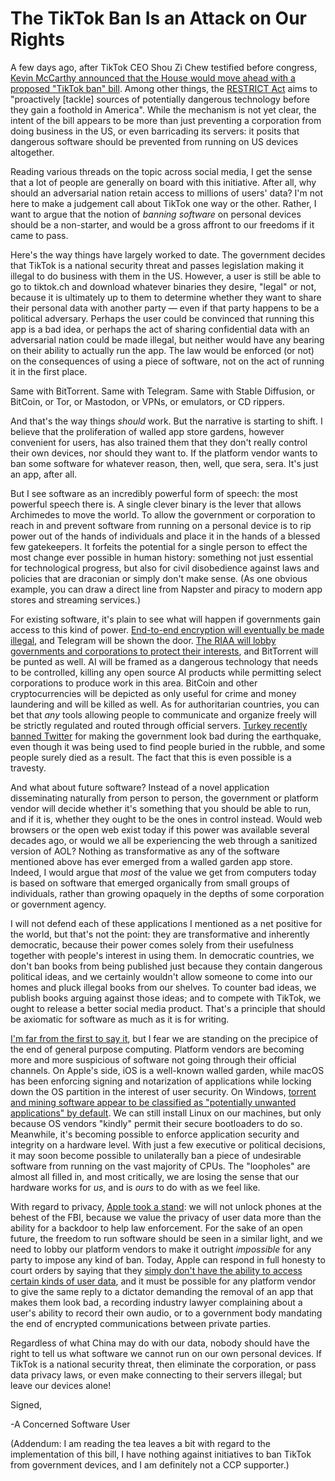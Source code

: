 # The TikTok Ban Is an Attack on Our Rights

A few days ago, after TikTok CEO Shou Zi Chew testified before congress, [Kevin McCarthy announced that the House would move ahead with a proposed "TikTok ban" bill](https://thehill.com/policy/technology/3919146-mccarthy-says-house-will-press-ahead-with-tiktok-bill-after-ceos-testimony/). Among other things, the [RESTRICT Act](https://www.warner.senate.gov/public/index.cfm/2023/3/senators-introduce-bipartisan-bill-to-tackle-national-security-threats-from-foreign-tech) aims to "proactively [tackle] sources of potentially dangerous technology before they gain a foothold in America". While the mechanism is not yet clear, the intent of the bill appears to be more than just preventing a corporation from doing business in the US, or even barricading its servers: it posits that dangerous software should be prevented from running on US devices altogether.

Reading various threads on the topic across social media, I get the sense that a lot of people are generally on board with this initiative. After all, why should an adversarial nation retain access to millions of users' data? I'm not here to make a judgement call about TikTok one way or the other. Rather, I want to argue that the notion of *banning software* on personal devices should be a non-starter, and would be a gross affront to our freedoms if it came to pass.

Here's the way things have largely worked to date. The government decides that TikTok is a national security threat and passes legislation making it illegal to do business with them in the US. However, a user is still be able to go to tiktok.ch and download whatever binaries they desire, "legal" or not, because it is ultimately up to them to determine whether they want to share their personal data with another party — even if that party happens to be a political adversary. Perhaps the user could be convinced that running this app is a bad idea, or perhaps the act of sharing confidential data with an adversarial nation could be made illegal, but neither would have any bearing on their ability to actually run the app. The law would be enforced (or not) on the consequences of using a piece of software, not on the act of running it in the first place.

Same with BitTorrent. Same with Telegram. Same with Stable Diffusion, or BitCoin, or Tor, or Mastodon, or VPNs, or emulators, or CD rippers.

And that's the way things *should* work. But the narrative is starting to shift. I believe that the proliferation of walled app store gardens, however convenient for users, has also trained them that they don't really control their own devices, nor should they want to. If the platform vendor wants to ban some software for whatever reason, then, well, que sera, sera. It's just an app, after all.

But I see software as an incredibly powerful form of speech: the most powerful speech there is. A single clever binary is the lever that allows Archimedes to move the world. To allow the government or corporation to reach in and prevent software from running on a personal device is to rip power out of the hands of individuals and place it in the hands of a blessed few gatekeepers. It forfeits the potential for a single person to effect the most change ever possible in human history: something not just essential for technological progress, but also for civil disobedience against laws and policies that are draconian or simply don't make sense. (As one obvious example, you can draw a direct line from Napster and piracy to modern app stores and streaming services.)

For existing software, it's plain to see what will happen if governments gain access to this kind of power. [End-to-end encryption will eventually be made illegal](https://mullvad.net/en/chatcontrol), and Telegram will be shown the door. [The RIAA will lobby governments and corporations to protect their interests](https://weblog.rogueamoeba.com/2023/03/24/the-riaa-v-steve-jobs/), and BitTorrent will be punted as well. AI will be framed as a dangerous technology that needs to be controlled, killing any open source AI products while permitting select corporations to produce work in this area. BitCoin and other cryptocurrencies will be depicted as only useful for crime and money laundering and will be killed as well. As for authoritarian countries, you can bet that *any* tools allowing people to communicate and organize freely will be strictly regulated and routed through official servers. [Turkey recently banned Twitter](https://www.reuters.com/world/middle-east/anger-over-turkeys-temporary-twitter-block-during-quake-rescue-2023-02-09/) for making the government look bad during the earthquake, even though it was being used to find people buried in the rubble, and some people surely died as a result. The fact that this is even possible is a travesty.

And what about future software? Instead of a novel application disseminating naturally from person to person, the government or platform vendor will decide whether it's something that you should be able to run, and if it is, whether they ought to be the ones in control instead. Would web browsers or the open web exist today if this power was available several decades ago, or would we all be experiencing the web through a sanitized version of AOL? Nothing as transformative as any of the software mentioned above has ever emerged from a walled garden app store. Indeed, I would argue that *most* of the value we get from computers today is based on software that emerged organically from small groups of individuals, rather than growing opaquely in the depths of some corporation or government agency.

I will not defend each of these applications I mentioned as a net positive for the world, but that's not the point: they are transformative and inherently democratic, because their power comes solely from their usefulness together with people's interest in using them. In democratic countries, we don't ban books from being published just because they contain dangerous political ideas, and we certainly wouldn't allow someone to come into our homes and pluck illegal books from our shelves. To counter bad ideas, we publish books arguing against those ideas; and to compete with TikTok, we ought to release a better social media product. That's a principle that should be axiomatic for software as much as it is for writing.

[I'm far from the first to say it](https://boingboing.net/2012/08/23/civilwar.html), but I fear we are standing on the precipice of the end of general purpose computing. Platform vendors are becoming more and more suspicious of software not going through their official channels. On Apple's side, iOS is a well-known walled garden, while macOS has been enforcing signing and notarization of applications while locking down the OS partition in the interest of user security. On Windows, [torrent and mining software appear to be classified as "potentially unwanted applications" by default](https://www.technotification.com/2021/08/windows-blocks-torrent-mining-apps.html). We can still install Linux on our machines, but only because OS vendors "kindly" permit their secure bootloaders to do so. Meanwhile, it's becoming possible to enforce application security and integrity on a hardware level. With just a few executive or political decisions, it may soon become possible to unilaterally ban a piece of undesirable software from running on the vast majority of CPUs. The "loopholes" are almost all filled in, and most critically, we are losing the sense that our hardware works for *us*, and is *ours* to do with as we feel like.

With regard to privacy, [Apple took a stand](https://en.wikipedia.org/wiki/FBI%E2%80%93Apple_encryption_dispute): we will not unlock phones at the behest of the FBI, because we value the privacy of user data more than the ability for a backdoor to help law enforcement. For the sake of an open future, the freedom to run software should be seen in a similar light, and we need to lobby our platform vendors to make it outright *impossible* for any party to impose any kind of ban. Today, Apple can respond in full honesty to court orders by saying that they [simply don't have the ability to access certain kinds of user data](https://www.apple.com/newsroom/2022/12/apple-advances-user-security-with-powerful-new-data-protections/), and it must be possible for any platform vendor to give the same reply to a dictator demanding the removal of an app that makes them look bad, a recording industry lawyer complaining about a user's ability to record their own audio, or to a government body mandating the end of encrypted communications between private parties.

Regardless of what China may do with our data, nobody should have the right to tell us what software we cannot run on our own personal devices. If TikTok is a national security threat, then eliminate the corporation, or pass data privacy laws, or even make connecting to their servers illegal; but leave our devices alone!

Signed,

-A Concerned Software User

(Addendum: I am reading the tea leaves a bit with regard to the implementation of this bill, I have nothing against initiatives to ban TikTok from government devices, and I am definitely not a CCP supporter.)

